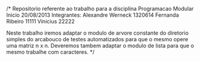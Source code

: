 /* Repositorio referente ao trabalho para a disciplina Programacao Modular
Inicio 20/08/2013
Integrantes:
Alexandre Werneck 1320614
Fernanda Ribeiro 11111
Vinicius 22222

Neste trabalho iremos adaptar o modulo de arvore constante do diretorio simples do arcabouco de testes automatizados para que o mesmo opere uma matriz n x n. Deveremos tambem adaptar o modulo de lista para que o mesmo trabalhe com caracteres.
*/
